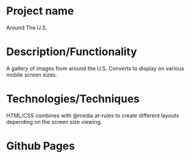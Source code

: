 # Project name

Around The U.S.

# Description/Functionality

A gallery of images from around the U.S. Converts to display on various mobile screen sizes.

# Technologies/Techniques

HTML/CSS combines with @media at-rules to create different layouts depending on the screen size viewing.

# Github Pages
